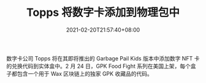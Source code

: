 ﻿---
title: "Topps 将数字卡添加到物理包中"
date: 2021-02-20T21:57:40+08:00
lastmod: 2021-02-20T16:45:40+08:00
draft: false
authors: ["Gloria"]
description: "数字卡公司 Topps 将在其即将推出的 Garbage Pail Kids 版本中添加数字 NFT 卡的兑换代码到实体盒中。2 月 24 日，GPK Food Fight 系列在美国上架，每个盒子都包含一个用于 Wax 区块链上的独家 GPK 收藏品的代码。"
featuredImage: "topps-adds-digital-cards-to-physical-packs.png"
tags: ["Virtual World","虚拟世界","Play to Earn"]
categories: ["news"]
news: ["虚拟世界"]
weight: 
lightgallery: true
pinned: false
recommend: false
recommend1: false
---

数字卡公司 Topps 将在其即将推出的 Garbage Pail Kids 版本中添加数字 NFT 卡的兑换代码到实体盒中。2 月 24 日，GPK Food Fight 系列在美国上架，每个盒子都包含一个用于 Wax 区块链上的独家 GPK 收藏品的代码。

<!--more-->

